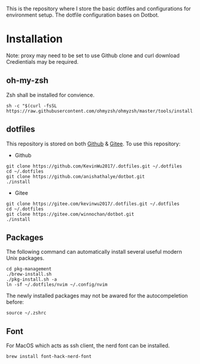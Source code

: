 This is the repository where I store the basic dotfiles and configurations for environment setup. The dotfile configuration bases on Dotbot.

# Installation
Note: proxy may need to be set to use Github clone and curl download Credientials may be required.

## oh-my-zsh
Zsh shall be installed for convience.
```shell
sh -c "$(curl -fsSL https://raw.githubusercontent.com/ohmyzsh/ohmyzsh/master/tools/install.sh)"
```

## dotfiles
This repository is stored on both [Github](https://github.com/KevinWu2017/.dotfiles.git) & [Gitee](https://github.com/anishathalye/dotbot.git). To use this repository:
- Github
```shell
git clone https://github.com/KevinWu2017/.dotfiles.git ~/.dotfiles
cd ~/.dotfiles
git clone https://github.com/anishathalye/dotbot.git
./install
```
- Gitee
```shell
git clone https://gitee.com/kevinwu2017/.dotfiles.git ~/.dotfiles
cd ~/.dotfiles
git clone https://gitee.com/winnochan/dotbot.git
./install
```

## Packages
The following command can automatically install several useful modern Unix packages.
```shell
cd pkg-management
./brew-install.sh
./pkg-install.sh -a
ln -sf ~/.dotfiles/nvim ~/.config/nvim
```
The newly installed packages may not be awared for the autocompeletion before:
```shell
source ~/.zshrc
```

## Font
For MacOS which acts as ssh client, the nerd font can be installed.
```shell
brew install font-hack-nerd-font
```
